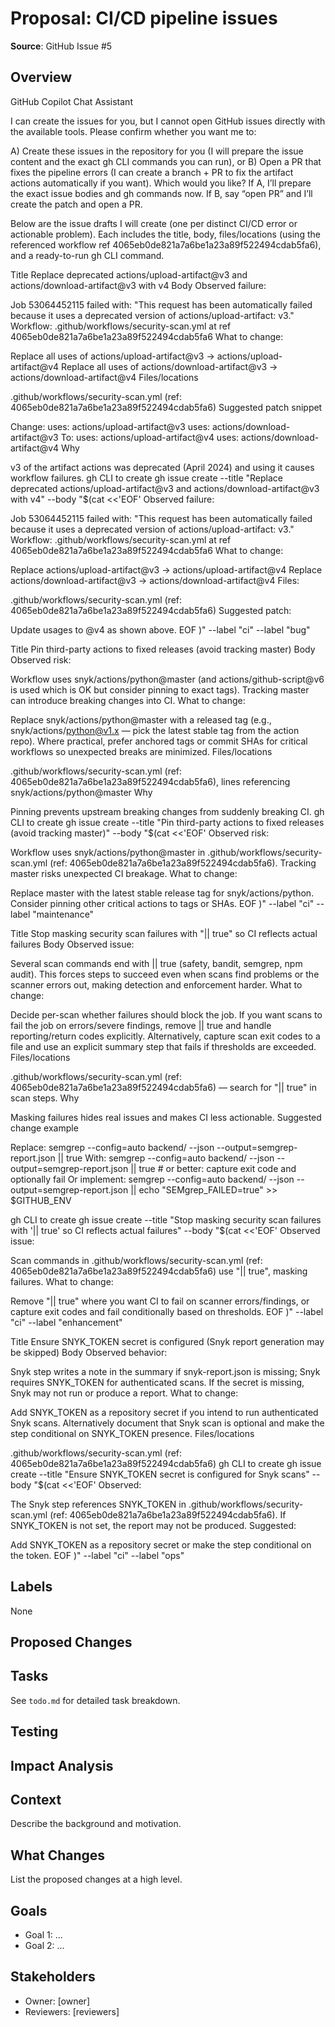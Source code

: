 # Proposal: CI/CD pipeline issues

**Source**: GitHub Issue #5

## Overview

GitHub Copilot Chat Assistant

I can create the issues for you, but I cannot open GitHub issues directly with the available tools. Please confirm whether you want me to:

A) Create these issues in the repository for you (I will prepare the issue content and the exact gh CLI commands you can run), or
B) Open a PR that fixes the pipeline errors (I can create a branch + PR to fix the artifact actions automatically if you want).
Which would you like? If A, I’ll prepare the exact issue bodies and gh commands now. If B, say “open PR” and I’ll create the patch and open a PR.

Below are the issue drafts I will create (one per distinct CI/CD error or actionable problem). Each includes the title, body, files/locations (using the referenced workflow ref 4065eb0de821a7a6be1a23a89f522494cdab5fa6), and a ready-to-run gh CLI command.

Title Replace deprecated actions/upload-artifact@v3 and actions/download-artifact@v3 with v4
Body Observed failure:

Job 53064452115 failed with: "This request has been automatically failed because it uses a deprecated version of actions/upload-artifact: v3."
Workflow: .github/workflows/security-scan.yml at ref 4065eb0de821a7a6be1a23a89f522494cdab5fa6
What to change:

Replace all uses of actions/upload-artifact@v3 -> actions/upload-artifact@v4
Replace all uses of actions/download-artifact@v3 -> actions/download-artifact@v4
Files/locations

.github/workflows/security-scan.yml (ref: 4065eb0de821a7a6be1a23a89f522494cdab5fa6)
Suggested patch snippet

Change: uses: actions/upload-artifact@v3 uses: actions/download-artifact@v3
To: uses: actions/upload-artifact@v4 uses: actions/download-artifact@v4
Why

v3 of the artifact actions was deprecated (April 2024) and using it causes workflow failures.
gh CLI to create gh issue create --title "Replace deprecated actions/upload-artifact@v3 and actions/download-artifact@v3 with v4" --body "$(cat <<'EOF' Observed failure:

Job 53064452115 failed with: "This request has been automatically failed because it uses a deprecated version of actions/upload-artifact: v3."
Workflow: .github/workflows/security-scan.yml at ref 4065eb0de821a7a6be1a23a89f522494cdab5fa6
What to change:

Replace actions/upload-artifact@v3 -> actions/upload-artifact@v4
Replace actions/download-artifact@v3 -> actions/download-artifact@v4
Files:

.github/workflows/security-scan.yml (ref: 4065eb0de821a7a6be1a23a89f522494cdab5fa6)
Suggested patch:

Update usages to @v4 as shown above.
EOF )" --label "ci" --label "bug"

Title Pin third-party actions to fixed releases (avoid tracking master)
Body Observed risk:

Workflow uses snyk/actions/python@master (and actions/github-script@v6 is used which is OK but consider pinning to exact tags). Tracking master can introduce breaking changes into CI.
What to change:

Replace snyk/actions/python@master with a released tag (e.g., snyk/actions/python@v1.x — pick the latest stable tag from the action repo).
Where practical, prefer anchored tags or commit SHAs for critical workflows so unexpected breaks are minimized.
Files/locations

.github/workflows/security-scan.yml (ref: 4065eb0de821a7a6be1a23a89f522494cdab5fa6), lines referencing snyk/actions/python@master
Why

Pinning prevents upstream breaking changes from suddenly breaking CI.
gh CLI to create gh issue create --title "Pin third-party actions to fixed releases (avoid tracking master)" --body "$(cat <<'EOF' Observed risk:

Workflow uses snyk/actions/python@master in .github/workflows/security-scan.yml (ref: 4065eb0de821a7a6be1a23a89f522494cdab5fa6).
Tracking master risks unexpected CI breakage.
What to change:

Replace master with the latest stable release tag for snyk/actions/python.
Consider pinning other critical actions to tags or SHAs.
EOF )" --label "ci" --label "maintenance"

Title Stop masking security scan failures with "|| true" so CI reflects actual failures
Body Observed issue:

Several scan commands end with || true (safety, bandit, semgrep, npm audit). This forces steps to succeed even when scans find problems or the scanner errors out, making detection and enforcement harder.
What to change:

Decide per-scan whether failures should block the job. If you want scans to fail the job on errors/severe findings, remove || true and handle reporting/return codes explicitly.
Alternatively, capture scan exit codes to a file and use an explicit summary step that fails if thresholds are exceeded.
Files/locations

.github/workflows/security-scan.yml (ref: 4065eb0de821a7a6be1a23a89f522494cdab5fa6) — search for "|| true" in scan steps.
Why

Masking failures hides real issues and makes CI less actionable.
Suggested change example

Replace: semgrep --config=auto backend/ --json --output=semgrep-report.json || true
With: semgrep --config=auto backend/ --json --output=semgrep-report.json || true # or better: capture exit code and optionally fail
Or implement: semgrep --config=auto backend/ --json --output=semgrep-report.json || echo "SEMgrep_FAILED=true" >> $GITHUB_ENV

gh CLI to create gh issue create --title "Stop masking security scan failures with '|| true' so CI reflects actual failures" --body "$(cat <<'EOF' Observed issue:

Scan commands in .github/workflows/security-scan.yml (ref: 4065eb0de821a7a6be1a23a89f522494cdab5fa6) use "|| true", masking failures.
What to change:

Remove "|| true" where you want CI to fail on scanner errors/findings, or capture exit codes and fail conditionally based on thresholds.
EOF )" --label "ci" --label "enhancement"

Title Ensure SNYK_TOKEN secret is configured (Snyk report generation may be skipped)
Body Observed behavior:

Snyk step writes a note in the summary if snyk-report.json is missing; Snyk requires SNYK_TOKEN for authenticated scans. If the secret is missing, Snyk may not run or produce a report.
What to change:

Add SNYK_TOKEN as a repository secret if you intend to run authenticated Snyk scans.
Alternatively document that Snyk scan is optional and make the step conditional on SNYK_TOKEN presence.
Files/locations

.github/workflows/security-scan.yml (ref: 4065eb0de821a7a6be1a23a89f522494cdab5fa6)
gh CLI to create gh issue create --title "Ensure SNYK_TOKEN secret is configured for Snyk scans" --body "$(cat <<'EOF' Observed:

The Snyk step references SNYK_TOKEN in .github/workflows/security-scan.yml (ref: 4065eb0de821a7a6be1a23a89f522494cdab5fa6).
If SNYK_TOKEN is not set, the report may not be produced.
Suggested:

Add SNYK_TOKEN as a repository secret or make the step conditional on the token.
EOF )" --label "ci" --label "ops"

## Labels

None

## Proposed Changes

<!-- Fill in specific implementation details -->

## Tasks

See `todo.md` for detailed task breakdown.

## Testing

<!-- Describe how changes will be tested -->

## Impact Analysis

<!-- Describe potential impacts and risks -->

## Context

Describe the background and motivation.


## What Changes

List the proposed changes at a high level.


## Goals

- Goal 1: ...
- Goal 2: ...


## Stakeholders

- Owner: [owner]
- Reviewers: [reviewers]

